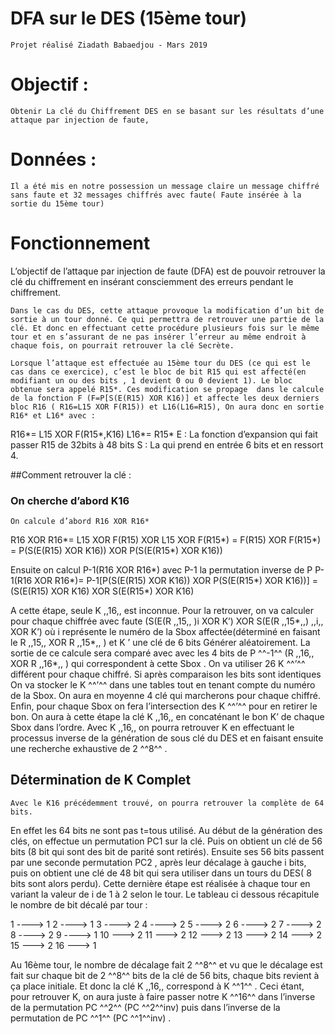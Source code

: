 # DFA sur le DES (15ème tour)
	Projet réalisé Ziadath Babaedjou - Mars 2019
Objectif : 
================================================================
	Obtenir La clé du Chiffrement DES en se basant sur les résultats d’une attaque par injection de faute,

Données :
================================================================ 
	Il a été mis en notre possession un message claire un message chiffré sans faute et 32 messages chiffrés avec faute( Faute insérée à la sortie du 15ème tour)

Fonctionnement
================================================================

L’objectif de l’attaque par injection de faute (DFA) est de pouvoir retrouver la clé du chiffrement en insérant consciemment des erreurs pendant le chiffrement.

	Dans le cas du DES, cette attaque provoque la modification d’un bit de sortie à un tour donné. Ce qui permettra de retrouver une partie de la clé. Et donc en effectuant cette procédure plusieurs fois sur le même tour et en s’assurant de ne pas insérer l’erreur au même endroit à chaque fois, on pourrait retrouver la clé Secrète.

	Lorsque l’attaque est effectuée au 15ème tour du DES (ce qui est le cas dans ce exercice), c’est le bloc de bit R15 qui est affecté(en modifiant un ou des bits , 1 devient 0 ou 0 devient 1). Le bloc obtenue sera appelé R15*. Ces modification se propage  dans le calcule de la fonction F (F=P[S(E(R15) XOR K16)] et affecte les deux derniers bloc R16 ( R16=L15 XOR F(R15)) et L16(L16=R15), On aura donc en sortie  R16* et L16* avec :

R16*= L15 XOR F(R15*,K16)
L16*= R15*
E : La fonction d’expansion qui fait passer  R15  de 32bits à 48 bits
S : La qui prend en entrée 6 bits et en ressort 4.

##Comment retrouver la clé : 

### On cherche d’abord K16
	On calcule d’abord R16 XOR R16*

R16 XOR R16*= L15 XOR F(R15) XOR  L15 XOR F(R15*)
		   = F(R15) XOR F(R15*)
		   = P(S(E(R15) XOR K16)) XOR P(S(E(R15*) XOR K16))

Ensuite on calcul P-1(R16 XOR R16*) avec P-1 la permutation inverse de P
P-1(R16 XOR R16*)= P-1[P(S(E(R15) XOR K16)) XOR P(S(E(R15*) XOR K16))]
		       =(S(E(R15) XOR K16) XOR S(E(R15*) XOR K16) 


A cette étape, seule  K ,,16,, est inconnue.  Pour la retrouver, on va  calculer pour chaque chiffrée avec faute (S(E(R ,,15,, )i XOR K’) XOR S(E(R ,,15*,,) ,,i,, XOR K’) où i représente le numéro de la Sbox affectée(déterminé en faisant le R ,,15,, XOR R ,,15*,, ) et K ’ une clé de 6 bits Générer aléatoirement. 
La sortie de ce calcule sera comparé avec avec les 4 bits de P ^^-1^^ (R ,,16,, XOR R ,,16*,, ) qui correspondent à cette Sbox . On va utiliser 26  K ^^’^^ différent pour chaque chiffré. Si après comparaison les bits sont identiques  On va stocker le K ^^’^^ dans une tables tout en tenant compte du numéro de la Sbox. On aura en moyenne 4 clé qui marcherons pour chaque chiffré. Enfin,  pour chaque Sbox on fera l’intersection des K ^^’^^ pour en retirer le bon.
On aura à cette étape la clé K ,,16,,  en concaténant le bon K’ de chaque Sbox dans l’ordre.
Avec K ,,16,,  on pourra retrouver K en effectuant le processus inverse de la génération de sous clé du DES et en faisant ensuite une recherche exhaustive de 2 ^^8^^ .


## Détermination de K Complet
	Avec le K16 précédemment trouvé, on pourra retrouver la complète de 64 bits.
En effet les 64 bits ne sont pas t=tous utilisé. Au début de la génération des clés, on effectue un permutation PC1  sur la clé. Puis on obtient un clé de 56 bits (8 bit qui sont des bit de parité sont retirés). Ensuite ses 56 bits passent par une seconde  permutation  PC2 , après  leur décalage à gauche i bits, puis on obtient une clé de 48 bit qui sera utiliser dans un tours du DES( 8 bits sont alors perdu). Cette dernière étape est réalisée à chaque tour en variant la valeur de i de 1 à 2 selon le tour. 
	Le tableau ci dessous récapitule le nombre de bit décalé par tour :
  

1 ----> 1
2 ----> 1
3 ----> 2
4 ----> 2
5 ----> 2
6 ----> 2
7 ----> 2
8 ----> 2
9 ----> 1
10 ---> 2
11 ---> 2
12 ---> 2
13 ---> 2
14 ---> 2
15 ---> 2
16 ---> 1


Au 16ème tour, le nombre de décalage fait 2 ^^8^^ et vu que le décalage est fait sur chaque bit de 2 ^^8^^ bits de la clé de 56 bits, chaque bits revient à ça place initiale. Et donc la clé  K ,,16,,  correspond à  K ^^1^^ . 
Ceci étant, pour retrouver K, on aura juste à faire passer notre  K ^^16^^ dans l’inverse de la permutation PC ^^2^^ (PC ^^2^^inv) puis dans l’inverse de la permutation de PC ^^1^^ (PC ^^1^^inv) . 